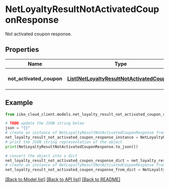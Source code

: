 # NetLoyaltyResultNotActivatedCouponResponse

Not activated coupon response.

## Properties

Name | Type | Description | Notes
------------ | ------------- | ------------- | -------------
**not_activated_coupon** | [**List[NetLoyaltyResultNotActivatedCoupon]**](NetLoyaltyResultNotActivatedCoupon.md) | Not activated coupon. | [optional] 

## Example

```python
from iiko_cloud_client.models.net_loyalty_result_not_activated_coupon_response import NetLoyaltyResultNotActivatedCouponResponse

# TODO update the JSON string below
json = "{}"
# create an instance of NetLoyaltyResultNotActivatedCouponResponse from a JSON string
net_loyalty_result_not_activated_coupon_response_instance = NetLoyaltyResultNotActivatedCouponResponse.from_json(json)
# print the JSON string representation of the object
print(NetLoyaltyResultNotActivatedCouponResponse.to_json())

# convert the object into a dict
net_loyalty_result_not_activated_coupon_response_dict = net_loyalty_result_not_activated_coupon_response_instance.to_dict()
# create an instance of NetLoyaltyResultNotActivatedCouponResponse from a dict
net_loyalty_result_not_activated_coupon_response_from_dict = NetLoyaltyResultNotActivatedCouponResponse.from_dict(net_loyalty_result_not_activated_coupon_response_dict)
```
[[Back to Model list]](../README.md#documentation-for-models) [[Back to API list]](../README.md#documentation-for-api-endpoints) [[Back to README]](../README.md)


